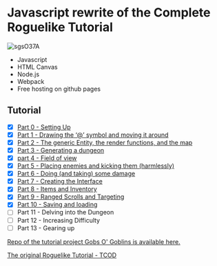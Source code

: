 # Javascript rewrite of the Complete Roguelike Tutorial

![sgsO37A](https://user-images.githubusercontent.com/925980/85092017-69762e00-b1ae-11ea-8a2a-b4f0776bf728.png)

- Javascript
- HTML Canvas
- Node.js
- Webpack
- Free hosting on github pages

## Tutorial

- [x] [Part 0 - Setting Up](https://github.com/luetkemj/jsrlt/blob/master/tutorial/part0.md)
- [x] [Part 1 - Drawing the ‘@’ symbol and moving it around](https://github.com/luetkemj/jsrlt/blob/master/tutorial/part1.md)
- [x] [Part 2 - The generic Entity, the render functions, and the map](https://github.com/luetkemj/jsrlt/blob/master/tutorial/part2.md)
- [x] [Part 3 - Generating a dungeon](https://github.com/luetkemj/jsrlt/blob/master/tutorial/part3.md)
- [x] [part 4 - Field of view](https://github.com/luetkemj/jsrlt/blob/master/tutorial/part4.md)
- [x] [Part 5 - Placing enemies and kicking them (harmlessly)](https://github.com/luetkemj/jsrlt/blob/master/tutorial/part5.md)
- [x] [Part 6 - Doing (and taking) some damage](https://github.com/luetkemj/jsrlt/blob/master/tutorial/part6.md)
- [x] [Part 7 - Creating the Interface](https://github.com/luetkemj/jsrlt/blob/master/tutorial/part7.md)
- [x] [Part 8 - Items and Inventory](https://github.com/luetkemj/jsrlt/blob/master/tutorial/part8.md)
- [x] [Part 9 - Ranged Scrolls and Targeting](https://github.com/luetkemj/jsrlt/blob/master/tutorial/part9.md)
- [x] [Part 10 - Saving and loading](https://github.com/luetkemj/jsrlt/blob/master/tutorial/part10.md)
- [ ] Part 11 - Delving into the Dungeon
- [ ] Part 12 - Increasing Difficulty
- [ ] Part 13 - Gearing up

[Repo of the tutorial project Gobs O' Goblins is available here.](https://github.com/luetkemj/gobs-o-goblins)

[The original Roguelike Tutorial - TCOD](http://rogueliketutorials.com/tutorials/tcod/)
